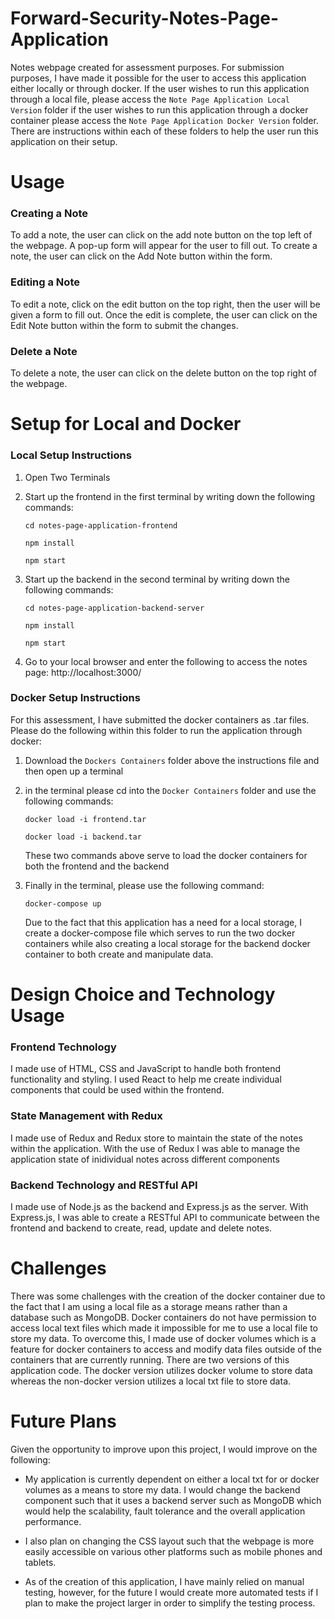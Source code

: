 # Forward-Security-Notes-Page-Application

Notes webpage created for assessment purposes. For submission purposes, I have made it possible for the user to access this application either locally or through docker. If the user wishes to run this application through a local file, please access the `Note Page Application Local Version` folder if the user wishes to run this application through a docker container please access the `Note Page Application Docker Version` folder. There are instructions within each of these folders to help the user run this application on their setup.

# Usage

### Creating a Note
To add a note, the user can click on the add note button on the top left of the webpage. A pop-up form will appear for the user to fill out. To create a note, the user can click on the Add Note button within the form.

### Editing a Note
To edit a note, click on the edit button on the top right, then the user will be given a form to fill out. Once the edit is complete, the user can click on the Edit Note button within the form to submit the changes.

### Delete a Note
To delete a note, the user can click on the delete button on the top right of the webpage.

# Setup for Local and Docker

### Local Setup Instructions

1. Open Two Terminals

2.  Start up the frontend in the first terminal by writing down the following commands:

    `cd notes-page-application-frontend`

    `npm install`

    `npm start`

3.  Start up the backend in the second terminal by writing down the following commands:

    `cd notes-page-application-backend-server`

    `npm install`

    `npm start`

4.  Go to your local browser and enter the following to access the notes page: http://localhost:3000/

### Docker Setup Instructions

For this assessment, I have submitted the docker containers as .tar files. Please do the following within this folder to run the application through docker:

1. Download the `Dockers Containers` folder above the instructions file and then open up a terminal

2. in the terminal please cd into the `Docker Containers` folder and use the following commands:

    `docker load -i frontend.tar`

    `docker load -i backend.tar`

    These two commands above serve to load the docker containers for both the frontend and the backend

3. Finally in the terminal, please use the following command:

    `docker-compose up`

    Due to the fact that this application has a need for a local storage, I create a docker-compose file which serves to run the two docker containers while also creating a local storage for the backend docker container to both create and manipulate data.

# Design Choice and Technology Usage

### Frontend Technology
I made use of HTML, CSS and JavaScript to handle both frontend functionality and styling. I used React to help me create individual components that could be used within the frontend.

### State Management with Redux
I made use of Redux and Redux store to maintain the state of the notes within the application. With the use of Redux I was able to manage the application state of inidividual notes across different components

### Backend Technology and RESTful API
I made use of Node.js as the backend and Express.js as the server. With Express.js, I was able to create a RESTful API to communicate between the frontend and backend to create, read, update and delete notes. 

# Challenges

There was some challenges with the creation of the docker container due to the fact that I am using a local file as a storage means rather than a database such as MongoDB. Docker containers do not have permission to access local text files which made it impossible for me to use a local file to store my data. To overcome this, I made use of docker volumes which is a feature for docker containers to access and modify data files outside of the containers that are currently running. There are two versions of this application code. The docker version utilizes docker volume to store data whereas the non-docker version utilizes a local txt file to store data.

# Future Plans

Given the opportunity to improve upon this project, I would improve on the following:

- My application is currently dependent on either a local txt for or docker volumes as a means to store my data. I would change the backend component such that it uses a backend server such as MongoDB which would help the scalability, fault tolerance and the overall application performance.

- I also plan on changing the CSS layout such that the webpage is more easily accessible on various other platforms such as mobile phones and tablets.

- As of the creation of this application, I have mainly relied on manual testing, however, for the future I would create more automated tests if I plan to make the project larger in order to simplify the testing process.



